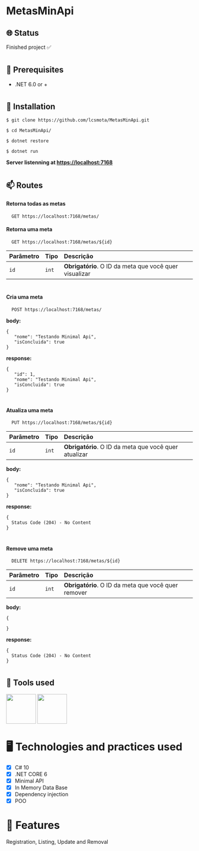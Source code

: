 # MetasMinApi

## 🌐 Status
<p>Finished project ✅</p>

#
## 🧰 Prerequisites

- .NET 6.0 or +

#
## 🔧 Installation

`$ git clone https://github.com/lcsmota/MetasMinApi.git`

`$ cd MetasMinApi/`

`$ dotnet restore`

`$ dotnet run`

**Server listenning at  [https://localhost:7168](https://localhost:7168)**
#

## 📫  Routes
#### Retorna todas as metas

```http
  GET https://localhost:7168/metas/
```

#### Retorna uma meta

```http
  GET https://localhost:7168/metas/${id}
```

| Parâmetro   | Tipo       | Descrição                                   |
| :---------- | :--------- | :------------------------------------------ |
| `id`      | `int` | **Obrigatório**. O ID da meta que você quer visualizar|

#
#### Cria uma meta

```http
  POST https://localhost:7168/metas/
```
**body:**
```
{
   "nome": "Testando Minimal Api",
   "isConcluida": true
}
```

**response:**
```
{
   "id": 1,
   "nome": "Testando Minimal Api",
   "isConcluida": true
}
```
#
#### Atualiza uma meta

```http
  PUT https://localhost:7168/metas/${id}
```

| Parâmetro   | Tipo       | Descrição                                   |
| :---------- | :--------- | :------------------------------------------ |
| `id`      | `int` | **Obrigatório**. O ID da meta que você quer atualizar|

**body:**
```
{
   "nome": "Testando Minimal Api",
   "isConcluida": true
}
```

**response:**
```
{
  Status Code (204) - No Content
}
```
#
#### Remove uma meta
```http
  DELETE https://localhost:7168/metas/${id}
```

| Parâmetro   | Tipo       | Descrição                                   |
| :---------- | :--------- | :------------------------------------------ |
| `id`      | `int` | **Obrigatório**. O ID da meta que você quer remover|

**body:**
```
{

}
```

**response:**
```
{
  Status Code (204) - No Content
}
```

#
## 🔨 Tools used

<div>
<img src="https://cdn.jsdelivr.net/gh/devicons/devicon/icons/csharp/csharp-original.svg" width="80" />
<img src="https://cdn.jsdelivr.net/gh/devicons/devicon/icons/dotnetcore/dotnetcore-original.svg" width="80" />
</div>

# 🖥️ Technologies and practices used
- [x] C# 10
- [x] .NET CORE 6
- [x] Minimal API
- [x] In Memory Data Base
- [x] Dependency injection
- [x] POO

# 📖 Features
Registration, Listing, Update and Removal
